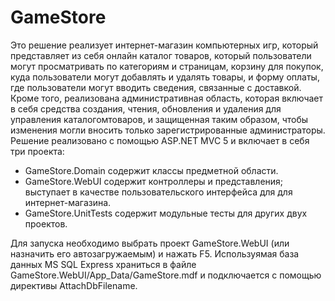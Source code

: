 # GameStore
Это решение реализует интернет-магазин компьютерных игр, который представляет из себя онлайн
каталог товаров, который пользователи могут просматривать по категориям и страницам, корзину для
покупок, куда пользователи могут добавлять и удалять товары, и форму оплаты, где пользователи могут
вводить сведения, связанные с доставкой. Кроме того, реализована административная область, которая
включает в себя средства создания, чтения, обновления и удаления для управления каталогомтоваров,
и защищенная таким образом, чтобы изменения могли вносить только зарегистрированные администраторы.
Решение реализовано с помощью ASP.NET MVC 5 и включает в себя три проекта:
- GameStore.Domain содержит классы предметной области.
- GameStore.WebUI содержит контроллеры и представления; выступает в качестве пользовательского
интерфейса для для интернет-магазина.
- GameStore.UnitTests содержит модульные тесты для других двух проектов.

Для запуска необходимо выбрать проект GameStore.WebUI (или назначить его автозагружаемым) и нажать F5.
Используямая база данных MS SQL Express храниться в файле GameStore.WebUI/App_Data/GameStore.mdf и подключается с помощью директивы AttachDbFilename.
